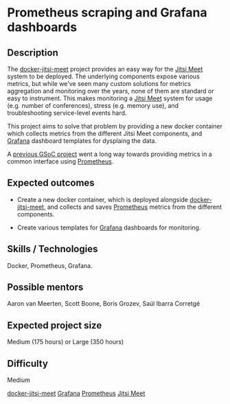 # Prometheus scraping and Grafana dashboards

## Description

The [docker-jitsi-meet]() project provides an easy way for the [Jitsi Meet]() system to be deployed.
The underlying components expose various metrics, but while we've seen many custom solutions for metrics 
aggregation and monitoring over the years, none of them are standard or easy to instrument. This makes monitoring 
a [Jitsi Meet]() system for usage (e.g. number of conferences), stress (e.g. memory use), and troubleshooting 
service-level events hard.

This project aims to solve that problem by providing a new docker container which collects metrics from
the different Jitsi Meet components, and [Grafana]() dashboard templates for dysplaing the data.

A [previous GSoC project](https://summerofcode.withgoogle.com/archive/2022/projects/CtgpJGaV) went a long way towards
providing metrics in a common interface using [Prometheus](). 


## Expected outcomes
* Create a new docker container, which is deployed alongside [docker-jitsi-meet](),
and collects and saves [Prometheus]() metrics from the different components.

* Create various templates for [Grafana]() dashboards for monitoring.

## Skills / Technologies

Docker, Prometheus, Grafana.

## Possible mentors

Aaron van Meerten, Scott Boone, Boris Grozev, Saúl Ibarra Corretgé

## Expected project size

Medium (175 hours) or Large (350 hours)

## Difficulty

Medium

[docker-jitsi-meet](https://github.com/jitsi/docker-jitsi-meet/)
[Grafana](https://grafana.com/grafana/dashboards/)
[Prometheus](https://prometheus.io/)
[Jitsi Meet](https://github.com/jitsi/jitsi-meet/)
